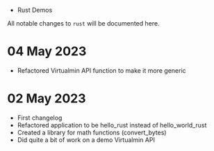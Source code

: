 * Rust Demos

All notable changes to `rust` will be documented here.

# 04 May 2023

- Refactored Virtualmin API function to make it more generic

# 02 May 2023

- First changelog
- Refactored application to be hello_rust instead of hello_world_rust
- Created a library for math functions (convert_bytes)
- Did quite a bit of work on a demo Virtualmin API
